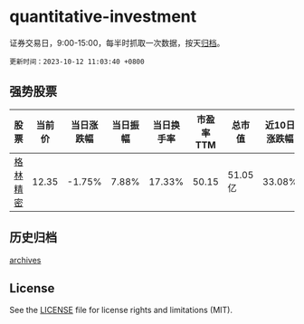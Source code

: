 # quantitative-investment

证券交易日，9:00-15:00，每半时抓取一次数据，按天[归档](archives)。

`更新时间：2023-10-12 11:03:40 +0800`

## 强势股票

|股票|当前价|当日涨跌幅|当日振幅|当日换手率|市盈率TTM|总市值|近10日涨跌幅|
|----|----|----|----|----|----|----|----|
|[格林精密](https://xueqiu.com/S/SZ300968)|12.35|-1.75%|7.88%|17.33%|50.15|51.05亿|33.08%|

## 历史归档

[archives](archives)

## License

See the [LICENSE](LICENSE) file for license rights and limitations (MIT).
